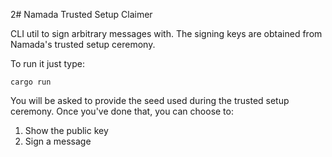2# Namada Trusted Setup Claimer

CLI util to sign arbitrary messages with. The signing keys are obtained from
Namada's trusted setup ceremony.

To run it just type:

```shell
cargo run
```

You will be asked to provide the seed used during the trusted setup ceremony.
Once you've done that, you can choose to:

1. Show the public key
2. Sign a message
